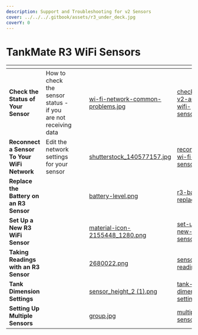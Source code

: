 ```yaml
---
description: Support and Troubleshooting for v2 Sensors
cover: ../../../.gitbook/assets/r3_under_deck.jpg
coverY: 0
---
```


# TankMate R3 WiFi Sensors

<table data-view="cards"><thead><tr><th></th><th></th><th></th><th></th><th data-hidden data-card-cover data-type="files"></th><th data-hidden data-card-target data-type="content-ref"></th></tr></thead><tbody><tr><td><strong>Check the Status of Your Sensor</strong></td><td>How to check the sensor status - if you are not receiving data</td><td></td><td></td><td><a href="../../../.gitbook/assets/wi-fi-network-common-problems.jpg">wi-fi-network-common-problems.jpg</a></td><td><a href="../../../wi-fi-connectivity/check-status-v2-and-r3w-wifi-sensors.md">check-status-v2-and-r3w-wifi-sensors.md</a></td></tr><tr><td><strong>Reconnect a Sensor To Your WiFi Network</strong></td><td>Edit the network settings for your sensor</td><td></td><td></td><td><a href="../../../.gitbook/assets/shutterstock_140577157.jpg">shutterstock_140577157.jpg</a></td><td><a href="../../../wi-fi-connectivity/reconnect-r3-wi-fi-level-sensor.md">reconnect-r3-wi-fi-level-sensor.md</a></td></tr><tr><td><strong>Replace the Battery on an R3 Sensor</strong></td><td></td><td></td><td></td><td><a href="../../../.gitbook/assets/battery-level.png">battery-level.png</a></td><td><a href="r3-battery-replacement.md">r3-battery-replacement.md</a></td></tr><tr><td><strong>Set Up a New R3 WiFi Sensor</strong></td><td></td><td></td><td></td><td><a href="../../../.gitbook/assets/material-icon-2155448_1280.png">material-icon-2155448_1280.png</a></td><td><a href="set-up-a-new-r3w-wifi-sensor/">set-up-a-new-r3w-wifi-sensor</a></td></tr><tr><td><strong>Taking Readings with an R3 Sensor</strong></td><td></td><td></td><td></td><td><a href="../../../.gitbook/assets/2680022.png">2680022.png</a></td><td><a href="sensor-readings-r3.md">sensor-readings-r3.md</a></td></tr><tr><td><strong>Tank Dimension Settings</strong></td><td></td><td></td><td></td><td><a href="../../../.gitbook/assets/sensor_height_2 (1).png">sensor_height_2 (1).png</a></td><td><a href="set-up-a-new-r3w-wifi-sensor/tank-dimension-settings.md">tank-dimension-settings.md</a></td></tr><tr><td><strong>Setting Up Multiple Sensors</strong></td><td></td><td></td><td></td><td><a href="../../../.gitbook/assets/group.jpg">group.jpg</a></td><td><a href="../../../app-user-guides/mobile-app/multiple-sensors.md">multiple-sensors.md</a></td></tr></tbody></table>

